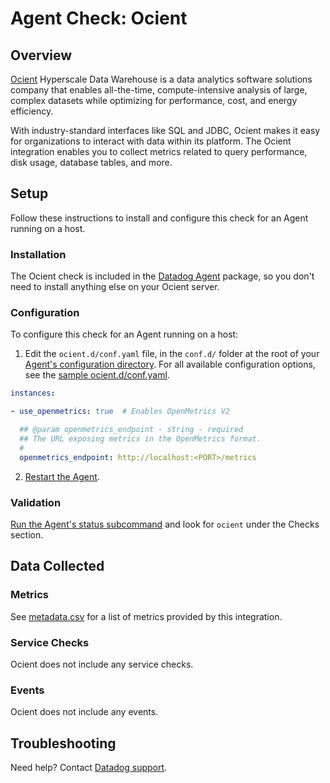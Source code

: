 # Agent Check: Ocient

## Overview

[Ocient][1] Hyperscale Data Warehouse is a data analytics software solutions company that enables all-the-time, compute-intensive analysis of large, complex datasets while optimizing for performance, cost, and energy efficiency.

With industry-standard interfaces like SQL and JDBC, Ocient makes it easy for organizations to interact with data within its platform.
The Ocient integration enables you to collect metrics related to query performance, disk usage, database tables, and more.

## Setup

Follow these instructions to install and configure this check for an Agent running on a host.

### Installation

The Ocient check is included in the [Datadog Agent][2] package, so you don't need to install anything else on your Ocient server.

### Configuration

To configure this check for an Agent running on a host:

1. Edit the `ocient.d/conf.yaml` file, in the `conf.d/` folder at the root of your [Agent's configuration directory][3]. For all available configuration options, see the [sample ocient.d/conf.yaml][4].

```yaml
instances:

- use_openmetrics: true  # Enables OpenMetrics V2

  ## @param openmetrics_endpoint - string - required
  ## The URL exposing metrics in the OpenMetrics format.
  #
  openmetrics_endpoint: http://localhost:<PORT>/metrics
```

2. [Restart the Agent][5].

### Validation

[Run the Agent's status subcommand][6] and look for `ocient` under the Checks section.

## Data Collected

### Metrics

See [metadata.csv][7] for a list of metrics provided by this integration.

### Service Checks

Ocient does not include any service checks.

### Events

Ocient does not include any events.

## Troubleshooting

Need help? Contact [Datadog support][8].

[1]: https://ocient.com/
[2]: https://app.datadoghq.com/account/settings/agent/latest
[3]: https://docs.datadoghq.com/agent/guide/agent-configuration-files/#agent-configuration-directory
[4]: https://github.com/DataDog/integrations-extras/blob/master/ocient/datadog_checks/ocient/data/conf.yaml.example
[5]: https://docs.datadoghq.com/agent/guide/agent-commands/#start-stop-and-restart-the-agent
[6]: https://docs.datadoghq.com/agent/guide/agent-commands/#agent-status-and-information
[7]: https://github.com/DataDog/integrations-extras/blob/master/ocient/metadata.csv
[8]: https://docs.datadoghq.com/help/